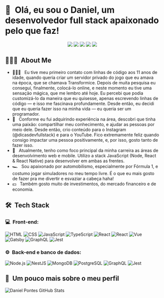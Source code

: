 <h1>👋 &nbsp;Olá, eu sou o Daniel, um desenvolvedor full stack apaixonado pelo que faz!</h1>
<p align="center">
<a href="https://instagram.com/dicasdevfullstack"><img src="https://img.shields.io/badge/-@dicasdevfullstack_-E4405F?style=flat-square&logo=Instagram&logoColor=white"/></a>
<a href="https://danielpontes.online"><img src="https://img.shields.io/badge/-danielponte.online-3423A6?style=flat-square&logo=Google-Chrome&logoColor=white"/></a>
<a href="https://www.youtube.com/channel/UC8TRfZVb-M_ivbU9yiocTvQ"><img src="https://img.shields.io/badge/-dicasdevfullstack-D62422?style=flatsquare&labelColor=D62422&logo=youtube&logoColor=white"/></a>
<a href="https://www.linkedin.com/in/daniel-pontes-fullstack/"><img src="https://img.shields.io/badge/-Daniel%20Pontes%20-0077B5?style=flat-square&logo=Linkedin&logoColor=white"/></a>
<a href="mailto:danielpontesdev@gmail.com"><img src="https://img.shields.io/badge/-danielpontesdev@gmail.com-D14836?style=flat-square&logo=Gmail&logoColor=white"/></a>

</p>

<h2> 👨🏻‍💻 &nbsp;About Me </h2>

- 👨🏻‍💻 &nbsp; Eu tive meu primeiro contato com linhas de código aos 11 anos de idade, quando queria criar um servidor privado do jogo que eu amava na época, que se chamava Transformice. Depois de muita pesquisa eu consegui, finalmente, colocá-lo online, e neste momento eu tive uma sensação mágica, que me lembro até hoje. Eu percebi que podia customizá-lo da maneira que eu quisesse, apenas escrevendo linhas de código — e isso me fascinava profundamente. Desde então, eu decidi que eu queria fazer isso na minha vida — eu queria ser um programador.
- 💚 &nbsp; Conforme eu fui adquirindo experiência na área, descobri que tinha uma paixão: compartilhar meu conhecimento, e ajudar as pessoas por meio dele. Desde então, crio conteúdo para o Instagram (@dicasdevfullstack) e para o YouTube. Fico extremamente feliz quando consigo impactar uma pessoa positivamente, e, por isso, gosto tanto de fazer isso.
- 🚀 &nbsp; Atualmente, tenho como foco principal da minha carreira as áreas de desenvolvimento web e mobile. Utilizo a stack JavaScript (Node, React & React Native) para desenvolver em ambas as frentes.
- 🏎 &nbsp; Sou apaixonado por automobilismo, especialmente por Fórmula 1, e costumo jogar simuladores no meu tempo livre. É o que eu mais gosto de fazer pra me divertir e esvaziar a cabeça haha!
- 💵 &nbsp; Também gosto muito de investimentos, do mercado financeiro e de economia.

<h2> 🛠 &nbsp;Tech Stack</h2>
<h3>💻 &nbsp;Front-end:</h3>

![HTML](https://img.shields.io/badge/-HTML-333333?style=flat&logo=HTML5)
![CSS](https://img.shields.io/badge/-CSS-333333?style=flat&logo=CSS3&logoColor=1572B6)
![JavaScript](https://img.shields.io/badge/-JavaScript-333333?style=flat&logo=javascript)
![TypeScript](https://img.shields.io/badge/-TypeScript-333333?style=flat&logo=typescript&logoColor=2D79C7)
![React](https://img.shields.io/badge/-React-333333?style=flat&logo=react)
![React](https://img.shields.io/badge/-React%20Native-333333?style=flat&logo=react)
![Vue](https://img.shields.io/badge/-Vue-333333?style=flat&logo=vue.js)
![Gatsby](https://img.shields.io/badge/-Gatsby-333333?style=flat&logo=gatsby)
![GraphQL](https://img.shields.io/badge/-GraphQL-333333?style=flat&logo=graphql&logoColor=E535AB)
![Jest](https://img.shields.io/badge/-Jest-333333?style=flat&logo=jest&logoColor=E535AB)

<h3>⚙️ &nbsp;Back-end e banco de dados:</h3>

![Node.js](https://img.shields.io/badge/-Node.js-333333?style=flat&logo=node.js)
![NestJS](https://img.shields.io/badge/-NestJS-333333?style=flat&logo=nestjs&logoColor=E535AB)
![MongoDB](https://img.shields.io/badge/-MongoDB-333333?style=flat&logo=mongodb)
![PostgreSQL](https://img.shields.io/badge/-PostgreSQL-333333?style=flat&logo=postgresql)
![GraphQL](https://img.shields.io/badge/-GraphQL-333333?style=flat&logo=graphql&logoColor=E535AB)
![Jest](https://img.shields.io/badge/-Jest-333333?style=flat&logo=jest&logoColor=E535AB)

<h2>🚀 &nbsp;Um pouco mais sobre o meu perfil</h2>

![Daniel Pontes GitHub Stats](https://github-readme-stats.vercel.app/api?username=daniel-pontes-fullstack&show_icons=true&theme=dracula)
